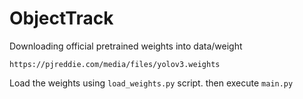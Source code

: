 # ObjectTrack
Downloading official pretrained weights into data/weight
```
https://pjreddie.com/media/files/yolov3.weights
```
Load the weights using `load_weights.py` script. then execute `main.py`




    
